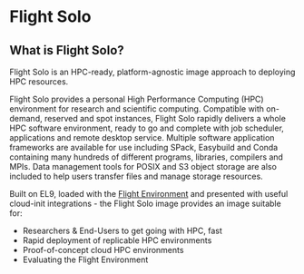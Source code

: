 # Flight Solo

## What is Flight Solo?

Flight Solo is an HPC-ready, platform-agnostic image approach to deploying HPC resources.

Flight Solo provides a personal High Performance Computing (HPC) environment for research and scientific computing. Compatible with on-demand, reserved and spot instances, Flight Solo rapidly delivers a whole HPC software environment, ready to go and complete with job scheduler, applications and remote desktop service. Multiple software application frameworks are available for use including SPack, Easybuild and Conda containing many hundreds of different programs, libraries, compilers and MPIs. Data management tools for POSIX and S3 object storage are also included to help users transfer files and manage storage resources.

Built on EL9, loaded with the [Flight Environment](../flight-environment/index.md) and presented with useful cloud-init integrations - the Flight Solo image provides an image suitable for: 

- Researchers & End-Users to get going with HPC, fast
- Rapid deployment of replicable HPC environments
- Proof-of-concept cloud HPC environments
- Evaluating the Flight Environment

